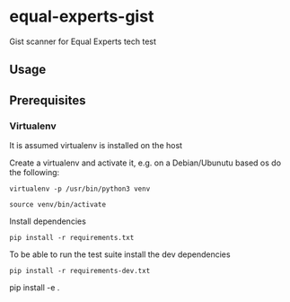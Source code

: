 # equal-experts-gist
Gist scanner for Equal Experts tech test

## Usage

## Prerequisites

### Virtualenv
It is assumed virtualenv is installed on the host

Create a virtualenv and activate it, e.g. on a Debian/Ubunutu based os do the following:
```
virtualenv -p /usr/bin/python3 venv

source venv/bin/activate
```

Install dependencies
```
pip install -r requirements.txt
```

To be able to run the test suite install the dev dependencies
```
pip install -r requirements-dev.txt
```

pip install -e .